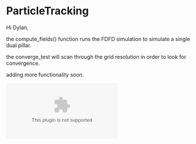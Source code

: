 # ParticleTracking

Hi Dylan, 

the compute_fields() function runs the FDFD simulation to simulate a single dual pillar.

the converge_test will scan through the grid resolution in order to look for convergence.  

adding more functionality soon.

![Alt text](https://raw.githubusercontent.com/twhughes/ParticleTracking/origin/trajectories.eps?raw=true "Particle Tracking Example")
